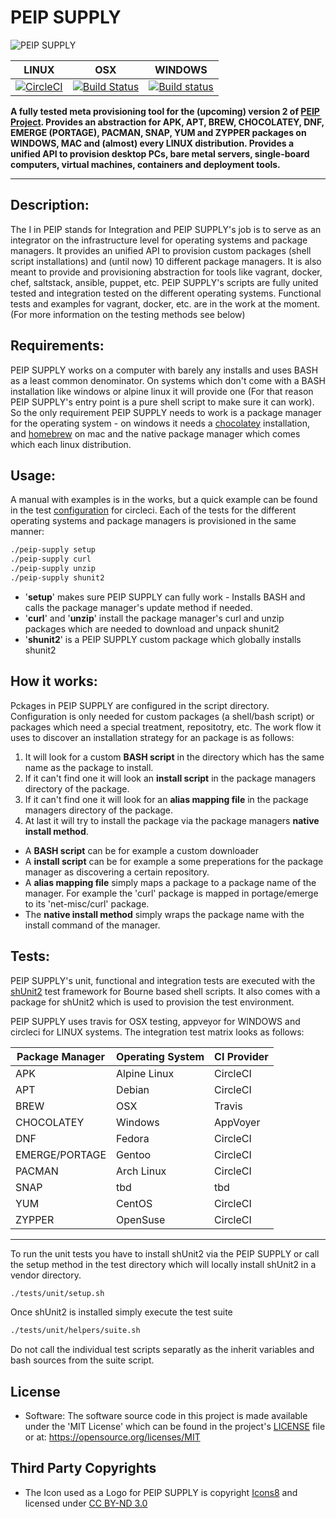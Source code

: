 # PEIP SUPPLY
![PEIP SUPPLY](https://avatars2.githubusercontent.com/u/33991308?s=200&v=4) 

| LINUX                                                                                                                         | OSX                                                                                                                               | WINDOWS                                                                                                                                                                 |
|-------------------------------------------------------------------------------------------------------------------------------|-----------------------------------------------------------------------------------------------------------------------------------|-------------------------------------------------------------------------------------------------------------------------------------------------------------------------|
| [![CircleCI](https://circleci.com/gh/peip-supply/peip-supply.svg?style=svg)](https://circleci.com/gh/peip-supply/peip-supply) | [![Build Status](https://travis-ci.org/peip-supply/peip-supply.svg?branch=master)](https://travis-ci.org/peip-supply/peip-supply) | [![Build status](https://ci.appveyor.com/api/projects/status/693iii0inmuex2o9/branch/master?svg=true)](https://ci.appveyor.com/project/tidal/peip-supply/branch/master) |

**A fully tested meta provisioning tool for the (upcoming) version 2 of [PEIP Project](https://github.com/peip-project/). Provides an abstraction for APK, APT, BREW, CHOCOLATEY, DNF, EMERGE (PORTAGE), PACMAN, SNAP, YUM and ZYPPER packages on WINDOWS, MAC and (almost) every LINUX distribution. Provides a unified API to provision desktop PCs, bare metal servers, single-board computers, virtual machines, containers and deployment tools.**     

----------

Description: 
------------
The I in PEIP stands for Integration and PEIP SUPPLY's job is to serve as an integrator on the infrastructure level for operating systems and package managers. It provides an unified API to provision custom packages (shell script installations) and (until now) 10 different package managers. It is also meant to provide and provisioning abstraction for tools like vagrant, docker, chef, saltstack, ansible, puppet, etc. PEIP SUPPLY's scripts are fully united tested and integration tested on the different operating systems. Functional tests and examples for vagrant, docker, etc. are in the work at the moment. (For more information on the testing methods see below)     

Requirements: 
------------
PEIP SUPPLY works on a computer with barely any installs and uses BASH as a least common denominator. On systems which don't come with a BASH installation like windows or alpine linux it will provide one (For that reason PEIP SUPPLY's entry point is a pure shell script to make sure it can work). So the only requirement PEIP SUPPLY needs to work is a package manager for the operating system - on windows it needs a [chocolatey](https://chocolatey.org/) installation, and [homebrew](https://brew.sh/) on mac and the native package manager which comes which each linux distribution. 

Usage:   
------
A manual with examples is in the works, but a quick example can be found in the test [configuration](.circleci/config.yml) for circleci. Each of the tests for the different operating systems and package managers is provisioned in the same manner:
```bash
./peip-supply setup
./peip-supply curl
./peip-supply unzip
./peip-supply shunit2
```

- '**setup**' makes sure PEIP SUPPLY can fully work - Installs BASH and calls the package manager's update method if needed. 
- '**curl**' and '**unzip**' install the package manager's curl and unzip packages which are needed to download and unpack shunit2  
- '**shunit2**' is a PEIP SUPPLY custom package which globally installs shunit2  

How it works:   
------
Pckages in PEIP SUPPLY are configured in the script directory. Configuration is only needed for custom packages (a shell/bash script) or packages which need a special treatment, repositotry, etc. The work flow it uses to discover an installation strategy for an package is as follows:
1. It will look for a custom **BASH script** in the directory which has the same name as the package to install.
2. If it can't find one it will look an **install script** in the package managers directory of the package.
3. If it can't find one it will look for an **alias mapping file** in the package managers directory of the package.
4. At last it will try to install the package via the package managers **native install method**.

- A **BASH script** can be for example a custom downloader 
- A **install script** can be for example a some preperations for the package manager as discovering a certain repository. 
- A **alias mapping file** simply maps a package to a package name of the manager. For example the 'curl' package is mapped in portage/emerge to its 'net-misc/curl' package.
- The **native install method** simply wraps the package name with the install command of the manager.



Tests: 
------
PEIP SUPPLY's unit, functional and integration tests are executed with the [shUnit2](https://github.com/kward/shunit2) test framework for Bourne based shell scripts. It also comes with a package for shUnit2 which is used to provision the test environment. 

PEIP SUPPLY uses travis for OSX testing, appveyor for WINDOWS and circleci for LINUX systems. The integration test matrix looks as follows:

| Package Manager | Operating System | CI Provider |
|-----------------|------------------|-------------|
| APK             | Alpine Linux     | CircleCI    |
| APT             | Debian           | CircleCI    |
| BREW            | OSX              | Travis      |
| CHOCOLATEY      | Windows          | AppVoyer    |
| DNF             | Fedora           | CircleCI    |
| EMERGE/PORTAGE  | Gentoo           | CircleCI    |
| PACMAN          | Arch Linux       | CircleCI    |
| SNAP            | tbd              | tbd         |
| YUM             | CentOS           | CircleCI    |
| ZYPPER          | OpenSuse         | CircleCI    |

----------
To run the unit tests you have to install shUnit2 via the PEIP SUPPLY or call the setup method in the test directory which will locally install shUnit2 in a vendor directory. 
```bash
./tests/unit/setup.sh
```
Once shUnit2 is installed simply execute the test suite
```bash
./tests/unit/helpers/suite.sh
```
Do not call the individual test scripts separatly as the inherit variables and bash sources from the suite script.


License
--------

 - Software:
The software source code in this project is made available under the 'MIT License' which can be found in the project's 
[LICENSE](LICENSE) file or at: https://opensource.org/licenses/MIT  

Third Party Copyrights
----------------------

 - The Icon used as a Logo for PEIP SUPPLY is copyright [Icons8](https://icons8.com) and licensed under [CC BY-ND 3.0](https://creativecommons.org/licenses/by-nd/3.0/)
